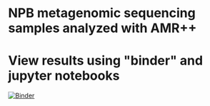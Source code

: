 # NPB metagenomic sequencing samples analyzed with AMR++


# View results using "binder" and jupyter notebooks

[![Binder](https://mybinder.org/badge_logo.svg)](https://mybinder.org/v2/gh/TheNoyesLab/NPB_samples/4557ca8808056b479ae03cb265229e9160702a8a)

